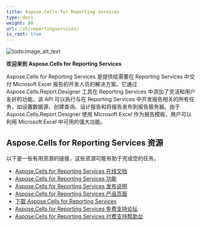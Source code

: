 ```yaml
---
title: Aspose.Cells for Reporting Services
type: docs
weight: 80
url: /zh/reportingservices/
is_root: true
---
```




![todo:image_alt_text](home_1)

**欢迎来到 Aspose.Cells for Reporting Services**

Aspose.Cells for Reporting Services 是提供给需要在 Reporting Services 中交付 Microsoft Excel 报告的开发人员的解决方案。它通过 Aspose.Cells.Report.Designer 工具在 Reporting Services 中添加了灵活和用户友好的功能。该 API 可以执行与在 Reporting Services 中开发报告相关的所有任务，如设置数据源、创建查询、设计报告和将报告发布到报告服务器。由于 Aspose.Cells.Report.Designer 使用 Microsoft Excel 作为报告模板，用户可以利用 Microsoft Excel 中可用的强大功能。

## **Aspose.Cells for Reporting Services 资源**
以下是一些有用资源的链接，这些资源可能有助于完成您的任务。

- [Aspose.Cells for Reporting Services 在线文档](/cells/zh/reportingservices/)
- [Aspose.Cells for Reporting Services 功能](/cells/zh/reportingservices/features/)
- [Aspose.Cells for Reporting Services 发布说明](https://releases.aspose.com/cells/reportingservices/release-notes/)
- [Aspose.Cells for Reporting Services 产品页面](https://products.aspose.com/cells/reporting-services/)
- [下载 Aspose.Cells for Reporting Services](https://downloads.aspose.com/cells/reportingservices)
- [Aspose.Cells for Reporting Services 免费支持论坛](https://forum.aspose.com/c/cells/9)
- [Aspose.Cells for Reporting Services 付费支持帮助台](https://helpdesk.aspose.com/)
